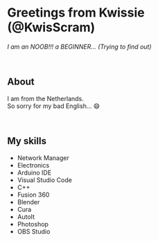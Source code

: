 <!---
This is my short introduction
--->


# Greetings from Kwissie (@KwisScram)
*I am an NOOB!!! a BEGINNER...* *(Trying to find out)*

<br>

## About
I am from the Netherlands. <br>
So sorry for my bad English... :smile:

<br>

## My skills
- Network Manager
- Electronics
- Arduino IDE
- Visual Studio Code
- C++
- Fusion 360
- Blender
- Cura
- AutoIt
- Photoshop
- OBS Studio




